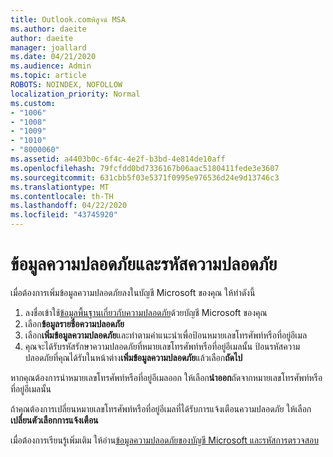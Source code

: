 ```yaml
---
title: Outlook.comพิสูจน์ MSA
ms.author: daeite
author: daeite
manager: joallard
ms.date: 04/21/2020
ms.audience: Admin
ms.topic: article
ROBOTS: NOINDEX, NOFOLLOW
localization_priority: Normal
ms.custom:
- "1006"
- "1008"
- "1009"
- "1010"
- "8000060"
ms.assetid: a4403b0c-6f4c-4e2f-b3bd-4e814de10aff
ms.openlocfilehash: 79fcfdd0bd7336167b06aac5180411fede3e3607
ms.sourcegitcommit: 631cbb5f03e5371f0995e976536d24e9d13746c3
ms.translationtype: MT
ms.contentlocale: th-TH
ms.lasthandoff: 04/22/2020
ms.locfileid: "43745920"
---
```

# <a name="security-info-and-security-codes"></a>ข้อมูลความปลอดภัยและรหัสความปลอดภัย

เมื่อต้องการเพิ่มข้อมูลความปลอดภัยลงในบัญชี Microsoft ของคุณ ให้ทําดังนี้

1. ลงชื่อเข้าใช้[ข้อมูลพื้นฐานเกี่ยวกับความปลอดภัย](https://account.microsoft.com/security)ด้วยบัญชี Microsoft ของคุณ
1. เลือก**ข้อมูลรายชื่อความปลอดภัย**
1. เลือก**เพิ่มข้อมูลความปลอดภัย**และทําตามคําแนะนําเพื่อป้อนหมายเลขโทรศัพท์หรือที่อยู่อีเมล
1. คุณจะได้รับรหัสรักษาความปลอดภัยที่หมายเลขโทรศัพท์หรือที่อยู่อีเมลนั้น ป้อนรหัสความปลอดภัยที่คุณได้รับในหน้าต่าง**เพิ่มข้อมูลความปลอดภัย**แล้วเลือก**ถัดไป**

หากคุณต้องการนําหมายเลขโทรศัพท์หรือที่อยู่อีเมลออก ให้เลือก**นําออก**ถัดจากหมายเลขโทรศัพท์หรือที่อยู่อีเมลนั้น

ถ้าคุณต้องการเปลี่ยนหมายเลขโทรศัพท์หรือที่อยู่อีเมลที่ได้รับการแจ้งเตือนความปลอดภัย ให้เลือก**เปลี่ยนตัวเลือกการแจ้งเตือน**

เมื่อต้องการเรียนรู้เพิ่มเติม ให้อ่าน[ข้อมูลความปลอดภัยของบัญชี Microsoft และรหัสการตรวจสอบ](https://support.microsoft.com/help/12428/)